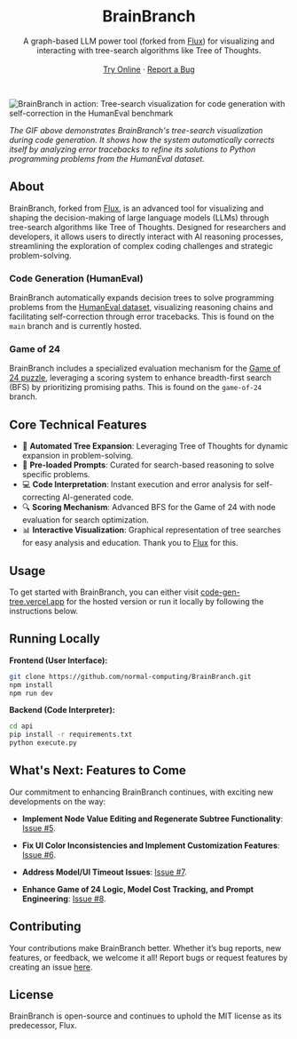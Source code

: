 <div align="center">
  <h1 align="center">BrainBranch</h1>
  <p align="center">
    A graph-based LLM power tool (forked from <a href="https://github.com/paradigmxyz/flux">Flux</a>) for visualizing and interacting with tree-search algorithms like Tree of Thoughts.
    <br />
    <br />
    <a href="http://code-gen-tree.vercel.app">Try Online</a>
    ·
    <a href="https://github.com/normal-computing/BrainBranch/issues">Report a Bug</a>
  </p>
</div>

<br />

![BrainBranch in action: Tree-search visualization for code generation with self-correction in the HumanEval benchmark](https://storage.googleapis.com/normal-blog-artifacts/systerm2/tot_demo.gif)

*The GIF above demonstrates BrainBranch's tree-search visualization during code generation. It shows how the system automatically corrects itself by analyzing error tracebacks to refine its solutions to Python programming problems from the HumanEval dataset.*

## About

BrainBranch, forked from [Flux](https://github.com/paradigmxyz/flux), is an advanced tool for visualizing and shaping the decision-making of large language models (LLMs) through tree-search algorithms like Tree of Thoughts. Designed for researchers and developers, it allows users to directly interact with AI reasoning processes, streamlining the exploration of complex coding challenges and strategic problem-solving.

### Code Generation (HumanEval)
BrainBranch automatically expands decision trees to solve programming problems from the [HumanEval dataset](https://huggingface.co/datasets/openai_humaneval), visualizing reasoning chains and facilitating self-correction through error tracebacks. This is found on the `main` branch and is currently hosted. 

### Game of 24
BrainBranch includes a specialized evaluation mechanism for the [Game of 24 puzzle](https://en.wikipedia.org/wiki/24_(puzzle)), leveraging a scoring system to enhance breadth-first search (BFS) by prioritizing promising paths. This is found on the `game-of-24` branch.

## Core Technical Features

- 🌳 **Automated Tree Expansion**: Leveraging Tree of Thoughts for dynamic expansion in problem-solving.
- 🧠 **Pre-loaded Prompts**: Curated for search-based reasoning to solve specific problems.
- 💻 **Code Interpretation**: Instant execution and error analysis for self-correcting AI-generated code.
- 🔍 **Scoring Mechanism**: Advanced BFS for the Game of 24 with node evaluation for search optimization.
- 📊 **Interactive Visualization**: Graphical representation of tree searches for easy analysis and education. Thank you to [Flux](https://github.com/paradigmxyz/flux) for this.

## Usage

To get started with BrainBranch, you can either visit [code-gen-tree.vercel.app](https://code-gen-tree.vercel.app) for the hosted version or run it locally by following the instructions below.

## Running Locally

**Frontend (User Interface):**

```sh
git clone https://github.com/normal-computing/BrainBranch.git
npm install
npm run dev
```

**Backend (Code Interpreter):**

```sh
cd api
pip install -r requirements.txt
python execute.py
```

## What's Next: Features to Come

Our commitment to enhancing BrainBranch continues, with exciting new developments on the way:

- **Implement Node Value Editing and Regenerate Subtree Functionality**: [Issue #5](https://github.com/normal-computing/BrainBranch/issues/5).

- **Fix UI Color Inconsistencies and Implement Customization Features**: [Issue #6](https://github.com/normal-computing/BrainBranch/issues/6).

- **Address Model/UI Timeout Issues**: [Issue #7](https://github.com/normal-computing/BrainBranch/issues/7).

- **Enhance Game of 24 Logic, Model Cost Tracking, and Prompt Engineering**: [Issue #8](https://github.com/normal-computing/BrainBranch/issues/8).

## Contributing

Your contributions make BrainBranch better. Whether it’s bug reports, new features, or feedback, we welcome it all! Report bugs or request features by creating an issue [here](https://github.com/normal-computing/BrainBranch/issues).

## License

BrainBranch is open-source and continues to uphold the MIT license as its predecessor, Flux.